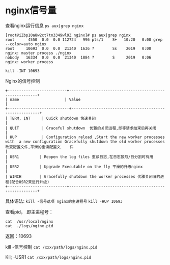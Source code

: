 # nginx信号量

查看nginx运行信息
`ps aux|grep nginx`

```
[root@iZbp10a8w2ct7tn3349wl9Z nginx]# ps aux|grep nginx
root      4550  0.0  0.0 112724   996 pts/1    S+   10:20   0:00 grep --color=auto nginx
root     10693  0.0  0.0  21340  1636 ?        Ss    2019   0:00 nginx: master process ./nginx
nobody   16334  0.0  0.0  21340  1884 ?        S     2019   0:06 nginx: worker process
```

```
kill -INT 10693
```



Nginx的信号控制
```
+--------------------------+--------------------------------------------------------+
| name                    | Value                                                   |
+--------------------------·+--------------------------------------------------------+
| TERM, INT     | Quick shutdown 快速关闭                                                |
| QUIT          | Graceful shutdown  优雅的关闭进程,即等请求结束后再关闭                         |
| HUP           | Configuration reload ,Start the new worker processes with  a new configuration Gracefully shutdown the old worker processes 改变配置文件,平滑的重读配置文    件                                                    |
| USR1         | Reopen the log files 重读日志,在日志按月/日分割时有用                           |
| USR2         | Upgrade Executable on the fly 平滑的升级nginx                                     |
| WINCH        | Gracefully shutdown the worker processes 优雅关闭旧的进程(配合USR2来进行升级)    
+--------------------------+--------------------------------------------------------+
```




具体语法:
`kill -信号选项 nginx的主进程号`
`kill -HUP 10693`


查看pid， 即主进程号：
```
cat  /usr/local/nginx
cat  ./logs/nginx.pid  
```
返回：10693



kill -信号控制 `cat /xxx/path/logs/nginx.pid`

Kil; -USR1 `cat /xxx/path/logs/nginx.pid`


